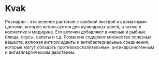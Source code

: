 # Kvak
Розмарин - это зеленое растение с хвойной листвой и ароматными цветами, которое используется для кулинарных целей, а также в косметике и медицине. Его веточки добавляют в мясные и рыбные блюда, соусы, салаты и т.д. Розмарин содержит множество полезных веществ, включая антиоксиданты и антибактериальные соединения, которые могут обладать противовоспалительным, антикарсиногенным и антиаллергическим действием.
